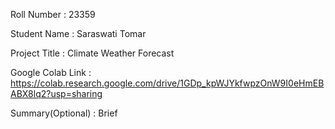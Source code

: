 Roll Number       :   23359 

Student Name      :   Saraswati Tomar 

Project Title     :   Climate Weather Forecast

Google Colab Link :    https://colab.research.google.com/drive/1GDp_kpWJYkfwpzOnW9I0eHmEBABX8lq2?usp=sharing 

Summary(Optional) :    Brief  
